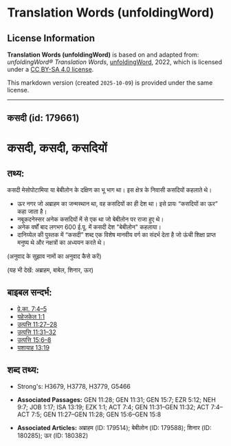 # Translation Words (unfoldingWord)

## License Information

**Translation Words (unfoldingWord)** is based on and adapted from: _unfoldingWord® Translation Words_, [unfoldingWord](https://unfoldingword.org/utw), 2022, which is licensed under a [CC BY-SA 4.0 license](https://creativecommons.org/licenses/by-sa/4.0/legalcode.en).

This markdown version (created `2025-10-09`) is provided under the same license.



--------------------------------

## कसदी (id: 179661)

कसदी, कसदी, कसदियों
===================

तथ्य:
-----

कसदी मेसोपोटामिया या बेबीलोन के दक्षिण का भू भाग था। इस क्षेत्र के निवासी कसदियों कहलाते थे।

* ऊर नगर जो अब्राहम का जन्मस्थान था, वह कसदियों का ही देश था। इसे प्रायः “कसदियों का ऊर” कहा जाता है।
* नबूकदनेस्सर अनेक कसदियों में से एक था जो बेबीलोन पर राजा हुए थे।
* अनेक वर्षों बाद लगभग 600 ई.पू. में कसदी देश "बेबीलोन" कहलाया।
* दानिय्येल की पुस्तक में “कसदी” शब्द एक विशेष मानवीय वर्ग का संदर्भ देता है जो ऊंची शिक्षा प्राप्त मनुष्य थे और नक्षत्रों का अध्ययन करते थे।

(अनुवाद के सुझाव नामों का अनुवाद कैसे करें)

(यह भी देखें: अब्राहम, बाबेल, शिनार, ऊर)

बाइबल सन्दर्भ:
--------------

* [प्रे.का. 7:4–5](https://ref.ly/Acts7:4-Acts7:5)
* [यहेजकेल 1:1](https://ref.ly/Ezek1:1)
* [उत्पत्ति 11:27–28](https://ref.ly/Gen11:27-Gen11:28)
* [उत्पत्ति 11:31–32](https://ref.ly/Gen11:31-Gen11:32)
* [उत्पत्ति 15:6–8](https://ref.ly/Gen15:6-Gen15:8)
* [यशायाह 13:19](https://ref.ly/Isa13:19)

शब्द तथ्य:
----------

* Strong's: H3679, H3778, H3779, G5466

* **Associated Passages:** GEN 11:28; GEN 11:31; GEN 15:7; EZR 5:12; NEH 9:7; JOB 1:17; ISA 13:19; EZK 1:1; ACT 7:4; GEN 11:31–GEN 11:32; ACT 7:4–ACT 7:5; GEN 11:27–GEN 11:28; GEN 15:6–GEN 15:8
* **Associated Articles:** अब्राहम (ID: 179514); बेबीलोन (ID: 179588); शिनार (ID: 180285); ऊर (ID: 180382)

